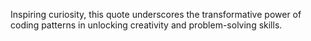 Inspiring curiosity, this quote underscores the transformative power of coding patterns in unlocking creativity and problem-solving skills.

